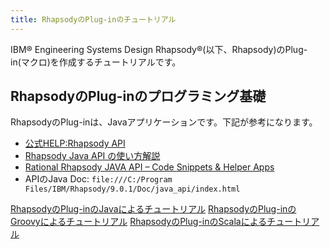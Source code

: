 ```yaml
---
title: RhapsodyのPlug-inのチュートリアル
---
```

IBM&reg; Engineering Systems Design Rhapsody&reg;(以下、Rhapsody)のPlug-in(マクロ)を作成するチュートリアルです。

## RhapsodyのPlug-inのプログラミング基礎
RhapsodyのPlug-inは、Javaアプリケーションです。下記が参考になります。

- [公式HELP:Rhapsody API](https://www.ibm.com/docs/ja/rhapsody/9.0.1?topic=function-rhapsody-api)
- [Rhapsody Java API の使い方解説](https://www.ibm.com/support/pages/rhapsody-java-api-%E3%81%AE%E4%BD%BF%E3%81%84%E6%96%B9%E8%A7%A3%E8%AA%AC-0)
- [Rational Rhapsody JAVA API – Code Snippets & Helper Apps](https://www.ibm.com/support/pages/rational-rhapsody-java-api-%E2%80%93-code-snippets-helper-apps)
- APIのJava Doc: ```file:///C:/Program Files/IBM/Rhapsody/9.0.1/Doc/java_api/index.html```


[RhapsodyのPlug-inのJavaによるチュートリアル](/java/)
[RhapsodyのPlug-inのGroovyによるチュートリアル](/groovy/)
[RhapsodyのPlug-inのScalaによるチュートリアル](/scala/)